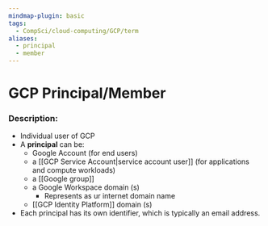 ```yaml
---
mindmap-plugin: basic
tags:
  - CompSci/cloud-computing/GCP/term
aliases:
  - principal
  - member
---
```

# GCP Principal/Member
### Description:
- Individual user of GCP
- A __principal__ can be:
	- Google Account (for end users)
	- a [[GCP Service Account|service account user]] (for applications and compute workloads)
	- a [[Google group]]
	- a Google Workspace domain (s)
		- Represents as ur internet domain name
	- [[GCP Identity Platform]] domain (s)
- Each principal has its own identifier, which is typically an email address.
